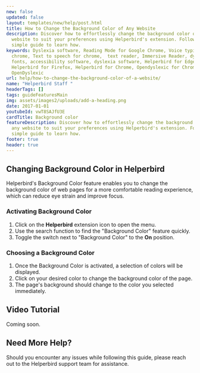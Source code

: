 ```yaml
---
new: false
updated: false
layout: templates/new/help/post.html
title: How to Change the Background Color of Any Website
description: Discover how to effortlessly change the background color of any
  website to suit your preferences using Helperbird's extension. Follow this
  simple guide to learn how.
keywords: Dyslexia software, Reading Mode for Google Chrome, Voice typing for
  chrome, Text to speech for chrome,  text reader, Immersive Reader, dyslexia
  fonts, accessibility software, dyslexia software, Helperbird for Edge,
  Helperbird for Firefox, Helperbird for Chrome, Opendyslexic for Chrome,
  OpenDyslexic
url: help/how-to-change-the-background-color-of-a-website/
name: "Helperbird Staff "
headerTags: []
tags: guideFeaturesMain
img: assets/images2/uploads/add-a-heading.png
date: 2017-01-01
youtubeId: vwT8SAJfU3E
cardTitle: Background color
featureDescription: Discover how to effortlessly change the background color of
  any website to suit your preferences using Helperbird's extension. Follow this
  simple guide to learn how.
footer: true
header: true
---
```



## Changing Background Color in Helperbird

Helperbird's Background Color feature enables you to change the background color of web pages for a more comfortable reading experience, which can reduce eye strain and improve focus.

### Activating Background Color

1. Click on the **Helperbird** extension icon to open the menu.
2. Use the search function to find the "Background Color" feature quickly.
3. Toggle the switch next to "Background Color" to the **On** position.

### Choosing a Background Color

1. Once the Background Color is activated, a selection of colors will be displayed.
2. Click on your desired color to change the background color of the page.
3. The page's background should change to the color you selected immediately.



## Video Tutorial
Coming soon.

## Need More Help?
Should you encounter any issues while following this guide, please reach out to the Helperbird support team for assistance.
